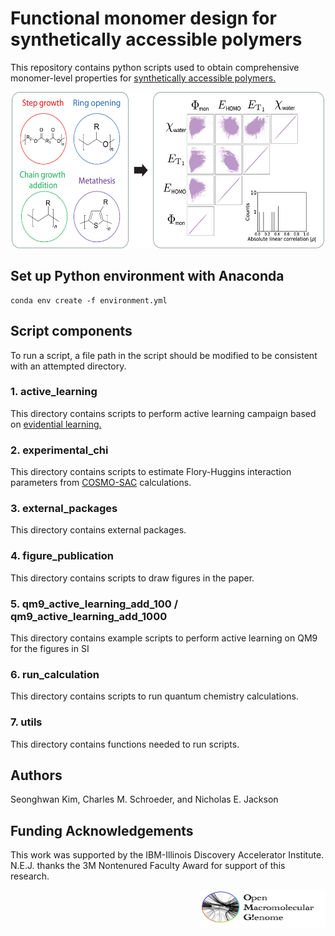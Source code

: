 # Functional monomer design for synthetically accessible polymers

This repository contains python scripts used to obtain comprehensive monomer-level properties for [synthetically accessible polymers.](https://pubs.acs.org/doi/10.1021/acspolymersau.3c00003)  

<p align="center">
<img src="https://github.com/TheJacksonLab/OMG_PhysicalProperties/blob/main/figure_publication/TOC.png" width="500" height="250">
</p>

## Set up Python environment with Anaconda 
```
conda env create -f environment.yml
``` 

## Script components
To run a script, a file path in the script should be modified to be consistent with an attempted directory.

### 1. active_learning
This directory contains scripts to perform active learning campaign based on [evidential learning.](https://pubs.acs.org/doi/10.1021/acscentsci.1c00546) 

### 2. experimental_chi
This directory contains scripts to estimate Flory-Huggins interaction parameters from [COSMO-SAC](https://pubs.acs.org/doi/10.1021/ie001047w) calculations.

### 3. external_packages
This directory contains external packages.

### 4. figure_publication 
This directory contains scripts to draw figures in the paper.

### 5. qm9_active_learning_add_100 / qm9_active_learning_add_1000
This directory contains example scripts to perform active learning on QM9 for the figures in SI

### 6. run_calculation
This directory contains scripts to run quantum chemistry calculations. 

### 7. utils
This directory contains functions needed to run scripts. 

## Authors
Seonghwan Kim, Charles M. Schroeder, and Nicholas E. Jackson

## Funding Acknowledgements
This work was supported by the IBM-Illinois Discovery Accelerator Institute. N.E.J. thanks the 3M Nontenured Faculty Award for support of this research.  

<p align="right">
<img src="https://github.com/TheJacksonLab/OMG_PhysicalProperties/blob/main/figure_publication/OMG.png" width="200" height="60"> 
</p>